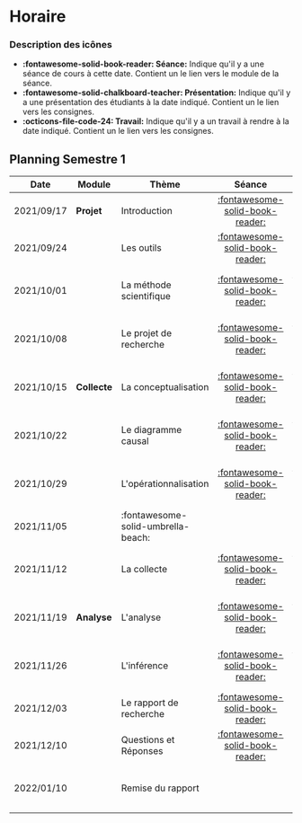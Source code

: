 # Horaire


### Description des icônes
- **:fontawesome-solid-book-reader: Séance:** Indique qu'il y a une séance de cours à cette date. Contient un le lien vers le module de la séance.
- **:fontawesome-solid-chalkboard-teacher: Présentation:** Indique qu'il y a une présentation des étudiants à la date indiqué. Contient un le lien vers les consignes.
- **:octicons-file-code-24: Travail:** Indique qu'il y a un travail à rendre à la date indiqué. Contient un le lien vers les consignes.


## Planning Semestre 1

| Date       | Module       | Thème                              | Séance                                                   | Présentation                                                                                   | Travail                                                                                       |
| -          | -            | -                                  | :-:                                                      | :-:                                                                                            | :-:                                                                                           |
| 2021/09/17 | **Projet**   | Introduction                       | [:fontawesome-solid-book-reader:](/modules/introduction) |                                                                                                |                                                                                               |
| 2021/09/24 |              | Les outils                         | [:fontawesome-solid-book-reader:](/modules/introduction) |                                                                                                |                                                                                               |
| 2021/10/01 |              | La méthode scientifique            | [:fontawesome-solid-book-reader:](/modules/science)      | [:fontawesome-solid-chalkboard-teacher: - **G1**](/activities/participation/#presentations-15) |                                                                                               |
| 2021/10/08 |              | Le projet de recherche             | [:fontawesome-solid-book-reader:](/modules/science)      | [:fontawesome-solid-chalkboard-teacher: - **G2**](/activities/participation/#presentations-15) |                                                                                               |
| 2021/10/15 | **Collecte** | La conceptualisation               | [:fontawesome-solid-book-reader:](/modules/causality)    | [:fontawesome-solid-chalkboard-teacher: - **G3**](/activities/participation/#presentations-15) | [**:octicons-file-code-24: TP1**](/activities/assignments-winter/#tp1-le-projet-de-recherche) |
| 2021/10/22 |              | Le diagramme causal                | [:fontawesome-solid-book-reader:](/modules/causality)    | [:fontawesome-solid-chalkboard-teacher: - **G4**](/activities/participation/#presentations-15) |                                                                                               |
| 2021/10/29 |              | L'opérationnalisation              | [:fontawesome-solid-book-reader:](/modules/sampling)     | [:fontawesome-solid-chalkboard-teacher: - **G1**](/activities/participation/#presentations-15) |                                                                                               |
| 2021/11/05 |              | :fontawesome-solid-umbrella-beach: |                                                          |                                                                                                |                                                                                               |
| 2021/11/12 |              | La collecte                        | [:fontawesome-solid-book-reader:](/modules/sampling)     | [:fontawesome-solid-chalkboard-teacher: - **G2**](/activities/participation/#presentations-15) |                                                                                               |
| 2021/11/19 | **Analyse**  | L'analyse                          | [:fontawesome-solid-book-reader:](/modules/measurement)  | [:fontawesome-solid-chalkboard-teacher: - **G3**](/activities/participation/#presentations-15) | [**:octicons-file-code-24: TP2**](/activities/assignments-winter/#tp2-le-rapport-de-collecte) |
| 2021/11/26 |              | L'inférence                        | [:fontawesome-solid-book-reader:](/modules/measurement)  | [:fontawesome-solid-chalkboard-teacher: - **G4**](/activities/participation/#presentations-15) |                                                                                               |
| 2021/12/03 |              | Le rapport de recherche            | [:fontawesome-solid-book-reader:](/modules/replication)  |                                                                                                |                                                                                               |
| 2021/12/10 |              | Questions et Réponses              | [:fontawesome-solid-book-reader:](/modules/replication)  |                                                                                                |                                                                                               |
| 2022/01/10 |              | Remise du rapport                  |                                                          |                                                                                                | [**:octicons-file-code-24: Rapport**](/activities/report-winter)                              |

